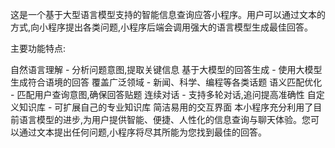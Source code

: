 这是一个基于大型语言模型支持的智能信息查询应答小程序。用户可以通过文本的方式,向小程序提出各类问题,小程序后端会调用强大的语言模型生成最佳回答。

主要功能特点:

自然语言理解 - 分析问题意图,提取关键信息
基于大模型的回答生成 - 使用大模型生成符合语境的回答
覆盖广泛领域 - 新闻、科学、编程等各类话题
语义匹配优化 - 匹配用户查询意图,确保回答贴题
连续对话 - 支持多轮对话,追问提高准确性
自定义知识库 - 可扩展自己的专业知识库
简洁易用的交互界面
本小程序充分利用了目前语言模型的进步,为用户提供智能、便捷、人性化的信息查询与聊天体验。您可以通过文本提出任何问题,小程序将尽其所能为您找到最佳的回答。
